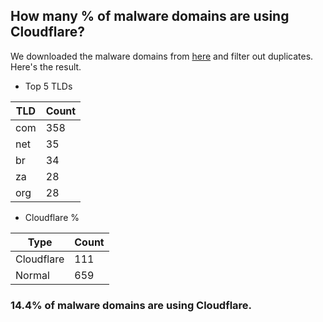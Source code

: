 ## How many % of malware domains are using Cloudflare?


We downloaded the malware domains from [here](https://urlhaus.abuse.ch) and filter out duplicates.
Here's the result.


[//]: # (start replacement)


- Top 5 TLDs

| TLD | Count |
| --- | --- |
| com | 358 |
| net | 35 |
| br | 34 |
| za | 28 |
| org | 28 |


- Cloudflare %

| Type | Count |
| --- | --- |
| Cloudflare | 111 |
| Normal | 659 |


### 14.4% of malware domains are using Cloudflare.